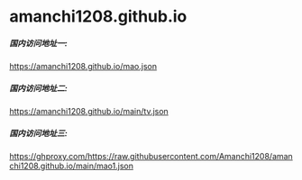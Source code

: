 # amanchi1208.github.io

##### 国内访问地址一:
https://amanchi1208.github.io/mao.json


##### 国内访问地址二:
https://amanchi1208.github.io/main/tv.json

##### 国内访问地址三:
https://ghproxy.com/https://raw.githubusercontent.com/Amanchi1208/amanchi1208.github.io/main/mao1.json

